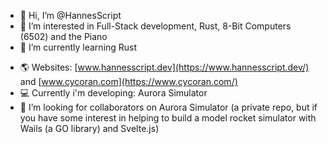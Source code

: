 - 👋 Hi, I’m @HannesScript
- 👀 I’m interested in Full-Stack development, Rust, 8-Bit Computers (6502) and the Piano
- 🌱 I’m currently learning Rust
<!-- - 📫 How to reach me: mail@hannesscript.dev -->
- 🌎 Websites: [www.hannesscript.dev](https://www.hannesscript.dev/) and [www.cycoran.com](https://www.cycoran.com/)
- 💻 Currently i'm developing: Aurora Simulator <!--ERORR: Could not fetch data! Reading: fetch(src + 'HannesScript' + 'README.md')-->
- 💞️ I’m looking for collaborators on Aurora Simulator (a private repo, but if you have some interest in helping to build a model rocket simulator with Wails (a GO library) and Svelte.js) <!-- ERORR: Could not fetch data! Reading: fetch(src + 'HannesScript' + 'README.md') -->
<!-- - 😄 Pronouns: ... -->
<!-- - ⚡ Fun fact: ... -->

<!---
HannesScript/HannesScript is a ✨ special ✨ repository because its `README.md` (this file) appears on your GitHub profile.
You can click the Preview link to take a look at your changes.
--->

